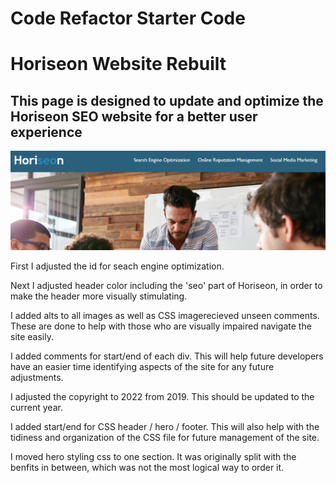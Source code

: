 # Code Refactor Starter Code

Horiseon Website Rebuilt
===================================================================================================================================================================

This page is designed to update and optimize the Horiseon SEO website for a better user experience
-------------------------------------------------------------------------------------------------------------------------------------------------------------------

![Site-image](assets/images/Screenshot%202022-04-03%20110850.png)


First I adjusted the id for seach engine optimization.

Next I adjusted header color including the 'seo' part of Horiseon, in order to make the header more visually stimulating.

I added alts to all images as well as CSS imagerecieved unseen comments. These are done to help with those who are visually impaired navigate the site easily.

I added comments for start/end of each div. This will help future developers have an easier time identifying aspects of the site for any future adjustments.

I adjusted the copyright to 2022 from 2019. This should be updated to the current year.

I added start/end for CSS header / hero / footer. This will also help with the tidiness and organization of the CSS file for future management of the site.

I moved hero styling css to one section. It was originally split with the benfits in between, which was not the most logical way to order it.

